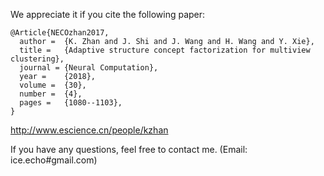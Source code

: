 We appreciate it if you cite the following paper:

```
@Article{NECOzhan2017,
  author =  {K. Zhan and J. Shi and J. Wang and H. Wang and Y. Xie},
  title =   {Adaptive structure concept factorization for multiview clustering},
  journal = {Neural Computation},
  year =    {2018},
  volume =  {30},
  number =  {4},
  pages =   {1080--1103},
}
```

http://www.escience.cn/people/kzhan

If you have any questions, feel free to contact me. (Email: ice.echo#gmail.com)
